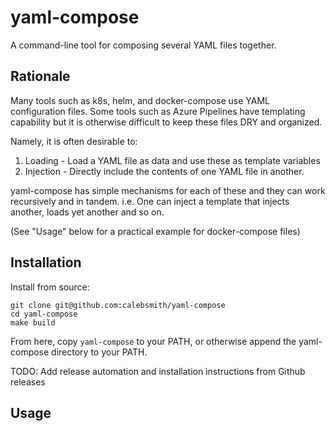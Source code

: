 # yaml-compose

A command-line tool for composing several YAML files together.

## Rationale

Many tools such as k8s, helm, and docker-compose use YAML configuration files. Some tools such as Azure Pipelines have templating capability but
it is otherwise difficult to keep these files DRY and organized.

Namely, it is often desirable to:
1. Loading - Load a YAML file as data and use these as template variables
2. Injection - Directly include the contents of one YAML file in another.

yaml-compose has simple mechanisms for each of these and they can work recursively and in tandem. i.e. One can inject a template that injects another, loads yet another and so on.

(See "Usage" below for a practical example for docker-compose files)

## Installation

Install from source:
```
git clone git@github.com:calebsmith/yaml-compose
cd yaml-compose
make build
```
From here, copy `yaml-compose` to your PATH, or otherwise append the yaml-compose directory to your PATH.

TODO: Add release automation and installation instructions from Github releases

## Usage